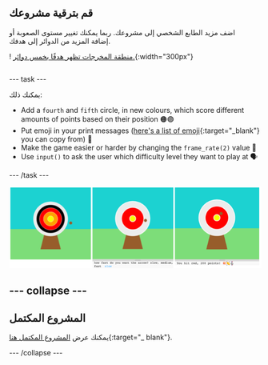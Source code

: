 ## قم بترقية مشروعك

<div style="display: flex; flex-wrap: wrap">
<div style="flex-basis: 200px; flex-grow: 1; margin-right: 15px;">
اضف مزيد الطابع الشخصي إلى مشروعك. ربما يمكنك تغيير مستوى الصعوبة أو إضافة المزيد من الدوائر إلى هدفك.
</div>
<div>

! [منطقة المخرجات تظهر هدفًا بخمس دوائر.](images/five_circles.png){:width="300px"}

</div>
</div>

--- task ---

يمكنك ذلك:

+ Add a `fourth` and `fifth` circle, in new colours, which score different amounts of points based on their position 🟠🟣
+ Put emoji in your print messages ([here's a list of emoji](https://unicode.org/emoji/charts/full-emoji-list.html){:target="_blank"} you can copy from) 🎯
+ Make the game easier or harder by changing the `frame_rate(2)` value 💨
+ Use `input()` to ask the user which difficulty level they want to play at 🗣️

--- /task ---

![ترقية أفكار المشروع: واحدة بها خمس دوائر ، واحدة بها سؤال مدخلات صعب ، وواحدة بها رموز تعبيرية في رسالة النقاط.](images/upgrade-ideas.png)

--- collapse ---
---
المشروع المكتمل
---

يمكنك عرض [المشروع المكتمل هنا](https://trinket.io/python/f686c82d8a){:target="_ blank"}.

--- /collapse ---


